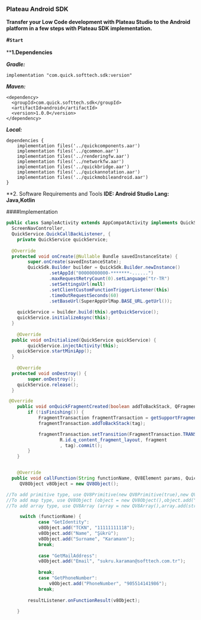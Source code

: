 ### Plateau Android SDK

**Transfer your Low Code development with Plateau Studio to the Android platform in a few steps with Plateau SDK implementation.**

**#`Start`**

****1.Dependencies**　

***Gradle:***

    implementation "com.quick.softtech.sdk:version"

 ***Maven:***

    <dependency>
      <groupId>com.quick.softtech.sdk</groupId>
      <artifactId>android</artifactId>
      <version>1.0.0</version>
    </dependency>

***Local:***

    dependencies {
    	implementation files('../quickcomponents.aar')
    	implementation files('../qcommon.aar')
    	implementation files('../renderingfw.aar')
    	implementation files('../networkfw.aar')
    	implementation files('../quickbridge.aar')
    	implementation files('../quickannotation.aar')
    	implementation files('../quickmobileandroid.aar')
    }

**2. Software Requirements and Tools
**IDE: Android Studio  Lang: Java,Kotlin**

####Implementation
```java
public class SampleActivity extends AppCompatActivity implements QuickService.AsyncInitialListener,  
  ScreenNavController,  
  QuickService.QuickCallBackListener, {  
    private QuickService quickService;  
  
  @Override  
  protected void onCreate(@Nullable Bundle savedInstanceState) {  
        super.onCreate(savedInstanceState);  
		QuickSdk.Builder builder = QuickSdk.Builder.newInstance()  
                .setAppId("00000000000-*******-......")  
                .maxRequestRetryCount(0).setLanguage("tr-TR")  
                .setSettingsUrl(null)  
                .setClientCustomFunctionTriggerListener(this)  
                .timeOutRequestSeconds(60)  
                .setBaseUrl(SuperAppUrlMap.BASE_URL.getUrl());  
  
	quickService = builder.build(this).getQuickService();  
	quickService.initializeAsync(this);  
  }  
  
    @Override  
  public void onInitialized(QuickService quickService) {  
        quickService.injectActivity(this);  
	quickService.startMiniApp();  
  }  
  
    @Override  
  protected void onDestroy() {  
        super.onDestroy();  
 	quickService.release();  
  }

 @Override
    public void onQuickFragmentCreated(boolean addToBackStack, QFragment fragment, String tag) {
        if (!isFinishing()) {
            FragmentTransaction fragmentTransaction = getSupportFragmentManager().beginTransaction();
            fragmentTransaction.addToBackStack(tag);

            fragmentTransaction.setTransition(FragmentTransaction.TRANSIT_FRAGMENT_OPEN).add(
                    R.id.q_content_fragment_layout, fragment
                    , tag).commit();
        }
    }


    @Override  
  public void callFunction(String functionName, QV8Element params, QuickService.FunctionCallBackListener resultListener) {  
     QV8Object v8Object = new QV8Object();

//To add primitive type, use QV8Primitive(new QV8Primitive(true),new QV8Primitive(2),new QV8Primitive("string")).
//To add map type, use QV8Object (object = new QV8Object(),object.add("key",string|boolean,integer,float,QV8Primitive,QV8Array,QV8Object)).
//To add array type, use QV8Array (array = new QV8Array(),array.add(string|boolean,integer,float,QV8Primitive,QV8Array,QV8Object)).

     switch (functionName) {  
            case "GetIdentity":  
            v8Object.add("TCKN", "11111111118");  
            v8Object.add("Name", "Şükrü");  
            v8Object.add("Surname", "Karamann");  
            break; 
            
            case "GetMailAddress":  
            v8Object.add("Email", "sukru.karaman@softtech.com.tr");  
            
            break;  
            case "GetPhoneNumber":  
                v8Object.add("PhoneNumber", "905514141986");  
            break;  
	
        resultListener.onFunctionResult(v8Object);  
      
    }








